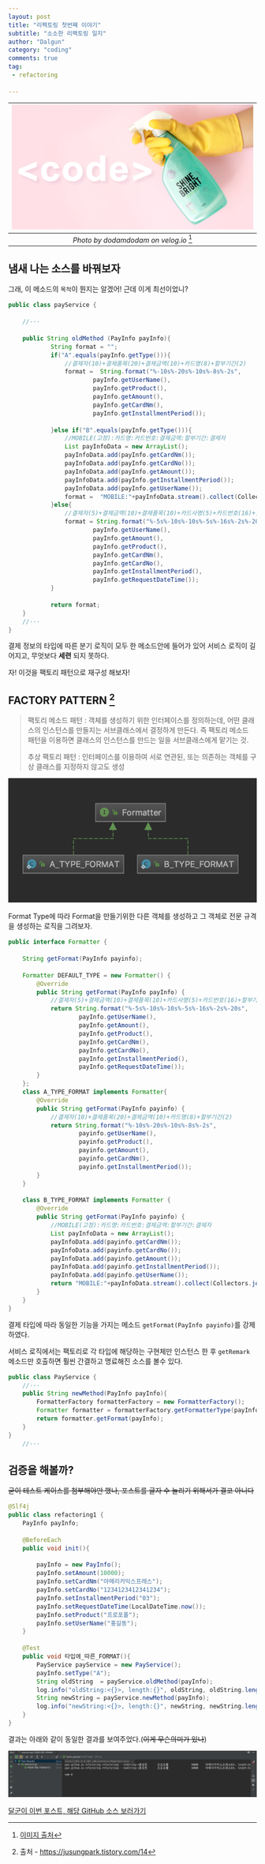 ```yaml
---
layout: post
title: "리팩토링 첫번째 이야기"
subtitle: "소소한 리팩토링 일지"
author: "Dalgun"
category: "coding"
comments: true
tag: 
 - refactoring
 
---
```


|![thumb](/assets/img/post1-thumb.png)|
|:--:| 
| *Photo by dodamdodam on velog.io* [^1] |

## 냄새 나는 소스를 바꿔보자

 그래, 이 메소드의 `목적`이 뭔지는 알겠어! 근데 이게 최선이었니? 
 

```java
public class payService {
    
    //···
    
    public String oldMethod (PayInfo payInfo){
            String format = "";
            if("A".equals(payInfo.getType())){
                //결제자(10)+결제품목(20)+결제금액(10)+카드명(8)+할부기간(2)
                format =  String.format("%-10s%-20s%-10s%-8s%-2s",
                        payInfo.getUserName(),
                        payInfo.getProduct(),
                        payInfo.getAmount(),
                        payInfo.getCardNm(),
                        payInfo.getInstallmentPeriod());
    
            }else if("B".equals(payInfo.getType())){
                //MOBILE(고정):카드명:카드번호:결제금액:할부기간:결제자
                List payInfoData = new ArrayList();
                payInfoData.add(payInfo.getCardNm());
                payInfoData.add(payInfo.getCardNo());
                payInfoData.add(payInfo.getAmount());
                payInfoData.add(payInfo.getInstallmentPeriod());
                payInfoData.add(payInfo.getUserName());
                format =  "MOBILE:"+payInfoData.stream().collect(Collectors.joining(":")).toString();
            }else{
                //결제자(5)+결제금액(10)+결제품목(10)+카드사명(5)+카드번호(16)+할부기간(2)+요청시각(20)
                format = String.format("%-5s%-10s%-10s%-5s%-16s%-2s%-20s",
                        payInfo.getUserName(),
                        payInfo.getAmount(),
                        payInfo.getProduct(),
                        payInfo.getCardNm(),
                        payInfo.getCardNo(),
                        payInfo.getInstallmentPeriod(),
                        payInfo.getRequestDateTime());
            }
    
            return format;
    }
    //···
}
```

결제 정보의 타입에 따른 분기 로직이 모두 한 메소드안에 들어가 있어 서비스 로직이 길어지고, 무엇보다 **세련** 되지 못하다.

자! 이것을 팩토리 패턴으로 재구성 해보자!

## FACTORY PATTERN [^2]
>팩토리 메소드 패턴 : 객체를 생성하기 위한 인터페이스를 정의하는데, 어떤 클래스의 인스턴스를
 만들지는 서브클래스에서 결정하게 만든다. 즉 팩토리 메소드 패턴을 이용하면
클래스의 인스턴스를 만드는 일을 서브클래스에게 맡기는 것.
>
>추상 팩토리 패턴 : 인터페이스를 이용하여 서로 연관된, 또는 의존하는 객체를 구상 클래스를 지정하지 않고도 생성

![interface](/assets/img/post1-1.png)

Format Type에 따라 Format을 만들기위한 다른 객체를 생성하고 그 객체로 전문 규격을 생성하는 로직을 그려보자.


```java
public interface Formatter {

    String getFormat(PayInfo payinfo);

    Formatter DEFAULT_TYPE = new Formatter() {
        @Override
        public String getFormat(PayInfo payInfo) {
            //결제자(5)+결제금액(10)+결제품목(10)+카드사명(5)+카드번호(16)+할부기간(2)+요청시각(20)
            return String.format("%-5s%-10s%-10s%-5s%-16s%-2s%-20s",
                    payInfo.getUserName(),
                    payInfo.getAmount(),
                    payInfo.getProduct(),
                    payInfo.getCardNm(),
                    payInfo.getCardNo(),
                    payInfo.getInstallmentPeriod(),
                    payInfo.getRequestDateTime());
        }
    };
    class A_TYPE_FORMAT implements Formatter{
        @Override
        public String getFormat(PayInfo payinfo) {
            //결제자(10)+결제품목(20)+결제금액(10)+카드명(8)+할부기간(2)
            return String.format("%-10s%-20s%-10s%-8s%-2s",
                    payinfo.getUserName(),
                    payinfo.getProduct(),
                    payinfo.getAmount(),
                    payinfo.getCardNm(),
                    payinfo.getInstallmentPeriod());
        }
    }

    class B_TYPE_FORMAT implements Formatter {
        @Override
        public String getFormat(PayInfo payinfo) {
            //MOBILE(고정):카드명:카드번호:결제금액:할부기간:결제자
            List payInfoData = new ArrayList();
            payInfoData.add(payinfo.getCardNm());
            payInfoData.add(payinfo.getCardNo());
            payInfoData.add(payinfo.getAmount());
            payInfoData.add(payinfo.getInstallmentPeriod());
            payInfoData.add(payinfo.getUserName());
            return "MOBILE:"+payInfoData.stream().collect(Collectors.joining(":")).toString();
        }
    }
}
```

결제 타입에 따라 동일한 기능을 가지는 메소드 `getFormat(PayInfo payinfo)`를 강제하였다.

서비스 로직에서는 팩토리로 각 타입에 해당하는 구현체만 인스턴스 한 후 `getRemark` 메소드만 호출하면 훨씬 간결하고 명료해진 소스를 볼수 있다.
```java
public class PayService {
    //···
    public String newMethod(PayInfo payInfo){
        FormatterFactory formatterFactory = new FormatterFactory();
        Formatter formatter = formatterFactory.getFormatterType(payInfo.getType());
        return formatter.getFormat(payInfo);
    }
}
    //···

```

## 검증을 해볼까?

~~굳이 테스트 케이스를 첨부해야만 했나, 포스트를 글자 수 늘리기 위해서가 결코 아니다~~
```java
@Slf4j
public class refactoring1 {
    PayInfo payInfo;

    @BeforeEach
    public void init(){

        payInfo = new PayInfo();
        payInfo.setAmount(10000);
        payInfo.setCardNm("아메리카익스프레스");
        payInfo.setCardNo("1234123412341234");
        payInfo.setInstallmentPeriod("03");
        payInfo.setRequestDateTime(LocalDateTime.now());
        payInfo.setProduct("프로포폴");
        payInfo.setUserName("홍길동");
    }

    @Test
    public void 타입에_따른_FORMAT(){
        PayService payService = new PayService();
        payInfo.setType("A");
        String oldString  = payService.oldMethod(payInfo);
        log.info("oldString:<{}>, length:{}", oldString, oldString.length());
        String newString = payService.newMethod(payInfo);
        log.info("newString:<{}>, length:{}", newString, newString.length());
    }
}
```

결과는 아래와 같이 동일한 결과를 보여주었다.(~~이게 무슨의미가 있나~~)

![result](/assets/img/post1-2.png)

[달군이 이번 포스트, 해당 GitHub 소스 보러가기](https://github.com/dalgun/play)


[^1]: [이미지 출처]("https://velog.io/@myeongho0812/-%EC%B2%AB-%ED%94%84%EB%A1%9C%EC%A0%9D%ED%8A%B8-%EB%A6%AC%ED%8C%A9%ED%86%A0%EB%A7%81-%ED%94%84%EB%A1%9C%EC%A0%9D%ED%8A%B8-%EC%86%8C%EA%B0%9C-%EC%9B%B9-%EA%B0%9C%EB%B0%9C%EC%9E%90%EB%A1%9C-%EC%84%B1%EC%9E%A5%ED%95%98%EA%B8%B0-qxk0ugiy01")
[^2]: 출처 - https://jusungpark.tistory.com/14
 
